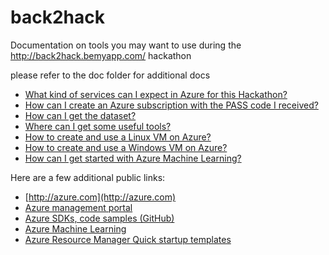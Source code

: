 # back2hack

Documentation on tools you may want to use during the http://back2hack.bemyapp.com/ hackathon

please refer to the doc folder for additional docs

- [What kind of services can I expect in Azure for this Hackathon?](doc/AzureServices.md)
- [How can I create an Azure subscription with the PASS code I received?](doc/AzurePASS.md)
- [How can I get the dataset?](doc/GetTheData.md)
- [Where can I get some useful tools?](doc/Tools.md)
- [How to create and use a Linux VM on Azure?](doc/AzureLinux.md)
- [How to create and use a Windows VM on Azure?](doc/AzureWindows.md)
- [How can I get started with Azure Machine Learning?](doc/AzureML.md)

Here are a few additional public links: 

- [http://azure.com](http://azure.com)
- [Azure management portal](https://portal.azure.com)
- [Azure SDKs, code samples (GitHub)](http://github.com/azure)
- [Azure Machine Learning](http://azure.com/ml)
- [Azure Resource Manager Quick startup templates](https://github.com/azure/azure-quickstart-templates/)

